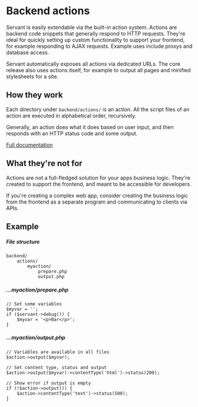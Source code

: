 
# Backend actions

Servant is easily extendable via the built-in action system. Actions are backend code snippets that generally respond to HTTP requests. They're ideal for quickly setting up custom functionality to support your frontend, for example responding to AJAX requests. Example uses include proxys and database access.

Servant automatically exposes all actions via dedicated URLs. The core release also uses actions itself, for example to output all pages and minified stylesheets for a site.



## How they work

Each directory under `backend/actions/` is an action. All the script files of an action are executed in alphabetical order, recursively.

Generally, an action does what it does based on user input, and then responds with an HTTP status code and some output.

<p><a href="/docs/components/action">Full documentation</a></p>



## What they're not for

Actions are not a full-fledged solution for your apps business logic. They're created to support the frontend, and meant to be accessible for developers.

If you're creating a complex web app, consider creating the business logic from the frontend as a separate program and communicating to clients via APIs.



## Example

##### File structure

	backend/
		actions/
			myaction/
				prepare.php
				output.php

##### ...myaction/prepare.php

	// Set some variables
	$myvar = '';
	if ($servant->debug()) {
		$myvar = '<p>Bar</p>';
	}

##### ...myaction/output.php

	// Variables are available in all files
	$action->output($myvar);
	
	// Set content type, status and output
	$action->output($myvar)->contentType('html')->status(200);

	// Show error if output is empty
	if (!$action->output()) {
		$action->contentType('text')->status(500);
	}
